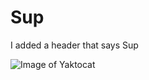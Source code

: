 # Sup

I added a header that says Sup

![Image of Yaktocat](https://octodex.github.com/images/yaktocat.png)
